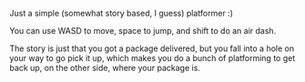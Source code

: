 Just a simple (somewhat story based, I guess) platformer :)

You can use WASD to move, space to jump, and shift to do an air dash.

The story is just that you got a package delivered, but you fall into a hole on your way to go pick it up, which makes you do a bunch of platforming to get back up, on the other side, where your package is.

